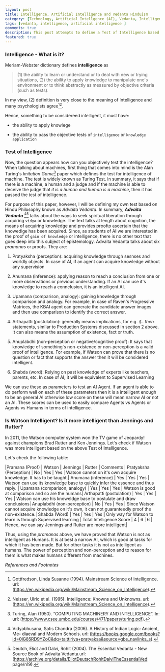 ```yaml
---
layout: post
title: Intelligence, Artificial Intelligence and Vedanta Hinduism
category: [Technology, Artificial Intellgence (AI), Vedanta, Intelligence, Hinduism]
tags: [vedanta, intelligence, artificial intelligence ]
comments: true
description: This post attempts to define a Test of Intelligence based on my understanding of Advaita Vedanta. Submitted as part of CS7637 Homework 
featured: true
---
```


### Intelligence - What is it?

Meriam-Webster dictionary defines **intelligence** as 

> (1) the ability
to learn or understand or to deal with new or trying situations, (2) the
ability to apply knowledge to manipulate one's environment or to think
abstractly as measured by objective criteria (such as tests).

In my view, (2) definition is very close to the meaning of Intelligence and
many psychologists agree[^1][^2].

Hence, something to be considereed intelligent, it must have:

-   the ability to apply knowlege

-   the ability to pass the objective tests of `intelligence` or
    `knowledge application`

### Test of Intelligence

Now, the question appears how can you objectively test the intelligence?
When talking about machines, first thing that comes into mind is the
Alan Turing's *Imitation Game*[^3] paper which defines the
test for intelligence of machine. The test is widely known as Turing
Test. In summary, it says that if there is a machine, a human and a
judge and if the machine is able to deceive the judge that *it is a
human and human is a machine*, then it has passed the test of
intelligence.

For purpose of this paper, however, I will be defining my own test based
on Hindu Philosophy known as *Advaita Vedanta*. In summary, ***Advaita
Vedanta*** [^4][^5] talks about the ways to seek
spiritual liberation through acquiring `vidya` or knowledge. The text
talks at length about cognition, the means of acquiring knowledge and
provides proofto ascertain that the knowedlge has been acquired. Since,
as students of AI we are interested in the proof of `gain of knowledge`
or intelligence, there is no other text that goes deep into this subject
of epistemology. Advaita Vedanta talks about six *pramanas* or proofs.
They are:

1.  Pratyaksha (perception): acquiring knowledge through sesnses and
    worldly objects. In case of AI, if an agent can acquire knowledge
    without any supervision

2.  Anumana (inference): applying reason to reach a conclusion from one
    or more observations or previous understanding. If an AI can use
    it's knowledge to reach a connclusion, it is an intelligent AI.

3.  Upamana (comparison, analogy): gaining knowledge through comparison
    and analogy. For example, in case of Raven's Progressive Matrices,
    the KBAI agent can generate the candidate answer images and then use
    comparison to identify the correct answer.

4.  Arthapatti (postulation): generally means implications, for e.g.
    *if\...then* statements, similar to Production Systems discussed in
    section 2 above. It can also means the assumption of existence, fact
    or truth.

5.  Anuplabdhi (non-perception or negative/cognitive proof): It says
    that knowledge of something's non-existence or non-perception is a
    valid proof of intelligence. For example, if Watson can prove that
    there is no question or fact that supports the answer then it will
    be considered intelligent.

6.  Shabda (word): Relying on past knowledge of experts like teachers,
    parents, etc. In case of AI, it will be equivalent to Supervised
    Learning

We can use these as parameters to test an AI Agent. If an agent is able
to do perform well on each of these parameters then it is a intelligent
enough to be an general AI otherwise low score on these will mean narrow
AI or not an AI. These scores can be used to easily compare Agents vs
Agents or Agents vs Humans in terms of intelligence.

### Is Watson Intelligent? Is it more intelligent than Jennings and Rutter?
In 2011, the Watson computer system won the TV game of Jeopardy! against champions Brad Rutter and Ken Jennings. Let's check if Watson was more intelligent based on the above Test of Intelligence.

Let's check the following table:

  |Pramana (Proof)  |                Watson |  Jennings |  Rutter |  Comments |
  Pratyaksha (Perception)   |      No     |  Yes     |   Yes   |   Watson cannot on it's own acquire knowledge. It has to be taught.|
  Anumana (inference)    |         Yes    |  Yes     |   Yes   |   Watson can use its knowledge base to quickly infer the essence and thus reply. |
  Upamana (comparison, analogy)  | Yes   |   Yes    |    Yes    |  Watson is good at comparison and so are the humans|
  Arthapatti (postulation)  |      Yes   |   Yes |       Yes |     Watson can use his knoweldge base to postulate and draw conclusions|
  Anuplabdhi (non-perception) |    No    |   Yes  |      Yes |     Since Watson cannot acquire knowledge on it's own, it can not guaranteedly proof the non-existence.|
  Shabda (Word)      |             Yes  |    Yes    |    Yes  |    Only way for Watson to learn is through Supervised learning |
  Total Intelligence Score    |    4   |     6   |       6   |     Hence, we can say Jennings and Rutter are more intelligent|

Thus, using the *pramanas* above, we have proved that Watson is not as
intelligent as Humans. It is at best a narrow AI, which is good at tasks
for which it has been made. But for other tasks it is not as intelligent
as humans. The power of perception and non-perception and to reason for
them is what makes humans different from machines.
 

*References and Footnotes*

[^1]: Gottfredson, Linda Susanne (1994). Mainstream Science of Intelligence. url: (https://en.wikipedia.org/wiki/Mainstream_Science_on_Intelligence).
[^2]: Neisser, Ulric et al. (1995). Intelligence: Knowns and Unknowns. url: (https://en.wikipedia.org/wiki/Mainstream_Science_on_Intelligence).
[^3]: Turing, Alan (1950). “COMPUTING MACHINERY AND INTELLIGENCE”. In: url: (https://www.csee.umbc.edu/courses/471/papers/turing.pdf).
[^4]: Vidyabhusana, Satis Chandra (2006). A History of Indian Logic: Ancient, Me- diaeval and Modern Schools. url: (https://books.google.com/books?id=0lG85RD9YZoC&dq=taittiriya+pratyaksa&source=gbs_navlinks_s).
[^5]: Deutch, Eliot and Dalvi, Rohit (2004). The Essential Vedanta - New Source Book of Advaita Vedanta.url: (https://archive.org/details/EliotDeutschRohitDalviTheEssentialVed page/n19).

